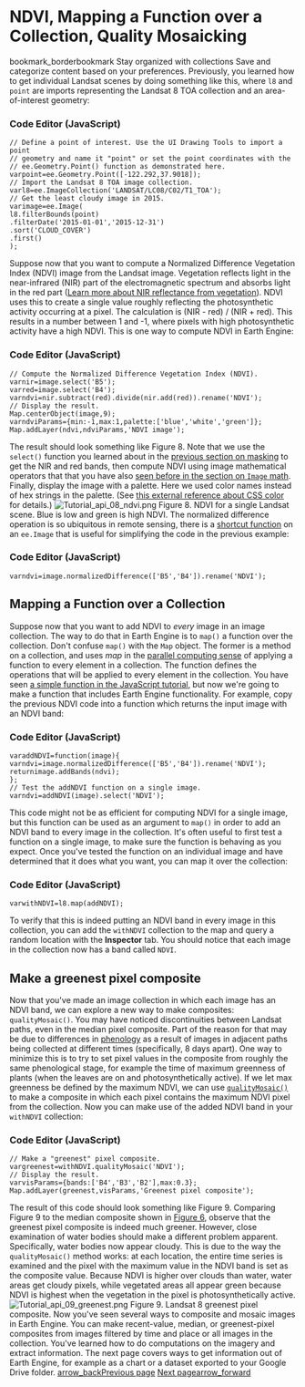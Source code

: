  
#  NDVI, Mapping a Function over a Collection, Quality Mosaicking 
bookmark_borderbookmark Stay organized with collections  Save and categorize content based on your preferences. 
Previously, you learned how to get individual Landsat scenes by doing something like this, where `l8` and `point` are imports representing the Landsat 8 TOA collection and an area-of-interest geometry: 
### Code Editor (JavaScript)
```
// Define a point of interest. Use the UI Drawing Tools to import a point
// geometry and name it "point" or set the point coordinates with the
// ee.Geometry.Point() function as demonstrated here.
varpoint=ee.Geometry.Point([-122.292,37.9018]);
// Import the Landsat 8 TOA image collection.
varl8=ee.ImageCollection('LANDSAT/LC08/C02/T1_TOA');
// Get the least cloudy image in 2015.
varimage=ee.Image(
l8.filterBounds(point)
.filterDate('2015-01-01','2015-12-31')
.sort('CLOUD_COVER')
.first()
);
```

Suppose now that you want to compute a Normalized Difference Vegetation Index (NDVI) image from the Landsat image. Vegetation reflects light in the near-infrared (NIR) part of the electromagnetic spectrum and absorbs light in the red part ([Learn more about NIR reflectance from vegetation](https://science.nasa.gov/ems/08_nearinfraredwaves)). NDVI uses this to create a single value roughly reflecting the photosynthetic activity occurring at a pixel. The calculation is (NIR - red) / (NIR + red). This results in a number between 1 and -1, where pixels with high photosynthetic activity have a high NDVI. This is one way to compute NDVI in Earth Engine:
### Code Editor (JavaScript)
```
// Compute the Normalized Difference Vegetation Index (NDVI).
varnir=image.select('B5');
varred=image.select('B4');
varndvi=nir.subtract(red).divide(nir.add(red)).rename('NDVI');
// Display the result.
Map.centerObject(image,9);
varndviParams={min:-1,max:1,palette:['blue','white','green']};
Map.addLayer(ndvi,ndviParams,'NDVI image');
```

The result should look something like Figure 8. Note that we use the `select()` function you learned about in the [previous section on masking](https://developers.google.com/earth-engine/tutorials/tutorial_api_05#masking) to get the NIR and red bands, then compute NDVI using image mathematical operators that that you have also [seen before in the section on `Image` math](https://developers.google.com/earth-engine/tutorials/tutorial_api_03#image-math). Finally, display the image with a palette. Here we used color names instead of hex strings in the palette. (See [this external reference about CSS color](https://developer.mozilla.org/en-US/docs/Web/CSS/color_value) for details.)
![Tutorial_api_08_ndvi.png](https://developers.google.com/static/earth-engine/images/Tutorial_api_08_ndvi.png) Figure 8. NDVI for a single Landsat scene. Blue is low and green is high NDVI. 
The normalized difference operation is so ubiquitous in remote sensing, there is a [shortcut function](https://developers.google.com/earth-engine/apidocs/ee-image-normalizeddifference) on an `ee.Image` that is useful for simplifying the code in the previous example:
### Code Editor (JavaScript)
```
varndvi=image.normalizedDifference(['B5','B4']).rename('NDVI');
```

## Mapping a Function over a Collection
Suppose now that you want to add NDVI to _every_ image in an image collection. The way to do that in Earth Engine is to `map()` a function over the collection. Don't confuse `map()` with the `Map` object. The former is a method on a collection, and uses _map_ in the [parallel computing sense](https://en.wikipedia.org/wiki/Map_\(parallel_pattern\)) of applying a function to every element in a collection. The function defines the operations that will be applied to every element in the collection. You have seen [a simple function in the JavaScript tutorial](https://developers.google.com/earth-engine/tutorials/tutorial_js_01#functions), but now we're going to make a function that includes Earth Engine functionality. For example, copy the previous NDVI code into a function which returns the input image with an NDVI band: 
### Code Editor (JavaScript)
```
varaddNDVI=function(image){
varndvi=image.normalizedDifference(['B5','B4']).rename('NDVI');
returnimage.addBands(ndvi);
};
// Test the addNDVI function on a single image.
varndvi=addNDVI(image).select('NDVI');
```

This code might not be as efficient for computing NDVI for a single image, but this function can be used as an argument to `map()` in order to add an NDVI band to every image in the collection. It's often useful to first test a function on a single image, to make sure the function is behaving as you expect. Once you've tested the function on an individual image and have determined that it does what you want, you can map it over the collection:
### Code Editor (JavaScript)
```
varwithNDVI=l8.map(addNDVI);
```

To verify that this is indeed putting an NDVI band in every image in this collection, you can add the `withNDVI` collection to the map and query a random location with the **Inspector** tab. You should notice that each image in the collection now has a band called `NDVI`.
## Make a greenest pixel composite
Now that you've made an image collection in which each image has an NDVI band, we can explore a new way to make composites: `qualityMosaic()`. You may have noticed discontinuities between Landsat paths, even in the median pixel composite. Part of the reason for that may be due to differences in [phenology](https://en.wikipedia.org/wiki/Phenology) as a result of images in adjacent paths being collected at different times (specifically, 8 days apart). One way to minimize this is to try to set pixel values in the composite from roughly the same phenological stage, for example the time of maximum greenness of plants (when the leaves are on and photosynthetically active). If we let max greenness be defined by the maximum NDVI, we can use [`qualityMosaic()`](https://developers.google.com/earth-engine/apidocs/ee-imagecollection-qualitymosaic) to make a composite in which each pixel contains the maximum NDVI pixel from the collection. Now you can make use of the added NDVI band in your `withNDVI` collection:
### Code Editor (JavaScript)
```
// Make a "greenest" pixel composite.
vargreenest=withNDVI.qualityMosaic('NDVI');
// Display the result.
varvisParams={bands:['B4','B3','B2'],max:0.3};
Map.addLayer(greenest,visParams,'Greenest pixel composite');
```

The result of this code should look something like Figure 9. Comparing Figure 9 to the median composite shown in [Figure 6](https://developers.google.com/earth-engine/tutorials/tutorial_api_05#compositing-with-reducers), observe that the greenest pixel composite is indeed much greener. However, close examination of water bodies should make a different problem apparent. Specifically, water bodies now appear cloudy. This is due to the way the `qualityMosaic()` method works: at each location, the entire time series is examined and the pixel with the maximum value in the NDVI band is set as the composite value. Because NDVI is higher over clouds than water, water areas get cloudy pixels, while vegetated areas all appear green because NDVI is highest when the vegetation in the pixel is photosynthetically active.
![Tutorial_api_09_greenest.png](https://developers.google.com/static/earth-engine/images/Tutorial_api_09_greenest.png) Figure 9. Landsat 8 greenest pixel composite. 
Now you've seen several ways to composite and mosaic images in Earth Engine. You can make recent-value, median, or greenest-pixel composites from images filtered by time and place or all images in the collection. You've learned how to do computations on the imagery and extract information. The next page covers ways to get information out of Earth Engine, for example as a chart or a dataset exported to your Google Drive folder.
[ arrow_backPrevious page](https://developers.google.com/earth-engine/tutorials/tutorial_api_05) [ Next pagearrow_forward](https://developers.google.com/earth-engine/tutorials/tutorial_api_07)
